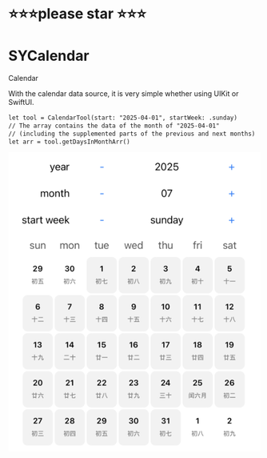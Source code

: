 # ⭐️⭐️⭐️please star ⭐️⭐️⭐️
# SYCalendar
Calendar

With the calendar data source, it is very simple whether using UIKit or SwiftUI.

```
let tool = CalendarTool(start: "2025-04-01", startWeek: .sunday)
// The array contains the data of the month of "2025-04-01" 
// (including the supplemented parts of the previous and next months)
let arr = tool.getDaysInMonthArr()
```

![11.png](./11.png)